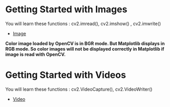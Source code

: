# Getting Started with Images
You will learn these functions : cv2.imread(), cv2.imshow() , cv2.imwrite()

* [Image](https://github.com/siddarthjha/Opencv/blob/master/GUI%20Features/Image.py)

**Color image loaded by OpenCV is in BGR mode. But Matplotlib displays in RGB mode. So color images will not be displayed correctly in Matplotlib if image is read with OpenCV.**

# Getting Started with Videos
You will learn these functions : cv2.VideoCapture(), cv2.VideoWriter()
* [Video](https://github.com/siddarthjha/Opencv/tree/master/GUI%20Features/Video.py)

